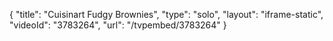 {
    "title": "Cuisinart Fudgy Brownies",
    "type": "solo",
    "layout": "iframe-static",
    "videoId": "3783264",
    "url": "\/tvpembed\/3783264"
}
